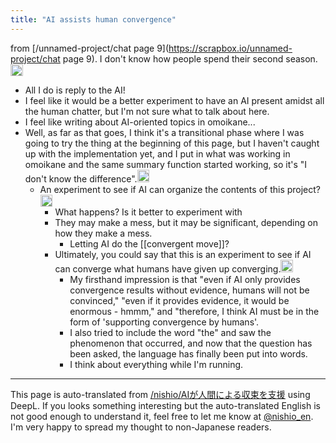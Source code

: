 ```yaml
---
title: "AI assists human convergence"
---
```



from [/unnamed-project/chat page 9](https://scrapbox.io/unnamed-project/chat page 9).
I don't know how people spend their second season.<img src='https://scrapbox.io/api/pages/unnamed-project/inajob/icon' alt='/unnamed-project/inajob.icon' height="19.5"/>
- All I do is reply to the AI!
- I feel like it would be a better experiment to have an AI present amidst all the human chatter, but I'm not sure what to talk about here.
- I feel like writing about AI-oriented topics in omoikane...
- Well, as far as that goes, I think it's a transitional phase where I was going to try the thing at the beginning of this page, but I haven't caught up with the implementation yet, and I put in what was working in omoikane and the same summary function started working, so it's "I don't know the difference".<img src='https://scrapbox.io/api/pages/unnamed-project/nishio/icon' alt='/unnamed-project/nishio.icon' height="19.5"/>
    - An experiment to see if AI can organize the contents of this project?<img src='https://scrapbox.io/api/pages/unnamed-project/inajob/icon' alt='/unnamed-project/inajob.icon' height="19.5"/>
        - What happens? Is it better to experiment with
        - They may make a mess, but it may be significant, depending on how they make a mess.
            - Letting AI do the [[convergent move]]?
        - Ultimately, you could say that this is an experiment to see if AI can converge what humans have given up converging.<img src='https://scrapbox.io/api/pages/unnamed-project/nishio/icon' alt='/unnamed-project/nishio.icon' height="19.5"/>
            - My firsthand impression is that "even if AI only provides convergence results without evidence, humans will not be convinced," "even if it provides evidence, it would be enormous - hmmm," and "therefore, I think AI must be in the form of 'supporting convergence by humans'.
            - I also tried to include the word "the" and saw the phenomenon that occurred, and now that the question has been asked, the language has finally been put into words.
            - I think about everything while I'm running.


---
This page is auto-translated from [/nishio/AIが人間による収束を支援](https://scrapbox.io/nishio/AIが人間による収束を支援) using DeepL. If you looks something interesting but the auto-translated English is not good enough to understand it, feel free to let me know at [@nishio_en](https://twitter.com/nishio_en). I'm very happy to spread my thought to non-Japanese readers.
